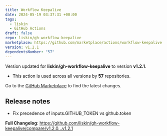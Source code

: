 ```yaml
---
title: Workflow Keepalive
date: 2024-05-19 03:37:31 +00:00
tags:
  - liskin
  - GitHub Actions
draft: false
repo: liskin/gh-workflow-keepalive
marketplace: https://github.com/marketplace/actions/workflow-keepalive
version: v1.2.1
dependentsNumber: "57"
---
```



Version updated for **liskin/gh-workflow-keepalive** to version **v1.2.1**.
- This action is used across all versions by **57** repositories.

Go to the [GitHub Marketplace](https://github.com/marketplace/actions/workflow-keepalive) to find the latest changes.

## Release notes

* Fix precedence of inputs.GITHUB_TOKEN vs github.token

**Full Changelog**: https://github.com/liskin/gh-workflow-keepalive/compare/v1.2.0...v1.2.1
